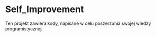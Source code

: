 # Self_Improvement
Ten projekt zawiera kody, napisane w celu poszerzania swojej wiedzy programistycznej.
